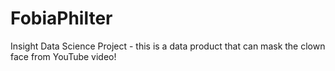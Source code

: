 # FobiaPhilter
Insight Data Science Project - 
this is a data product that can mask the clown face from YouTube video!
